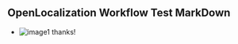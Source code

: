 ## OpenLocalization Workflow Test MarkDown
* ![image1](.\e17dc5b9-a945-4e67-bb26-f1d36eb0a5b6.PNG) 
thanks!